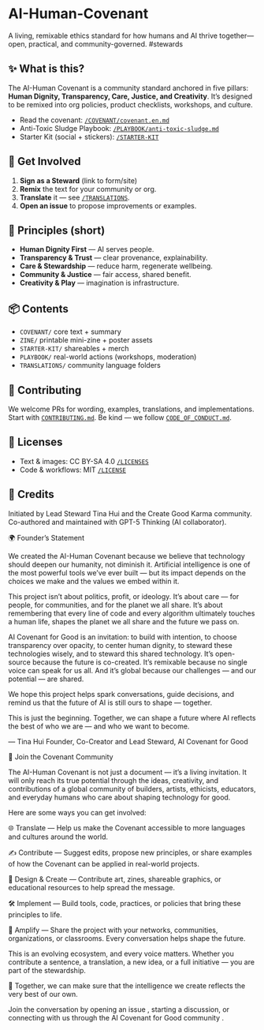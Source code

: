 # AI-Human-Covenant
A living, remixable ethics standard for how humans and AI thrive together—open, practical, and community-governed. #stewards

## ✨ What is this?
The AI-Human Covenant is a community standard anchored in five pillars: **Human Dignity, Transparency, Care, Justice, and Creativity**. It’s designed to be remixed into org policies, product checklists, workshops, and culture.

- Read the covenant: [`/COVENANT/covenant.en.md`](COVENANT/covenant.en.md)  
- Anti-Toxic Sludge Playbook: [`/PLAYBOOK/anti-toxic-sludge.md`](PLAYBOOK/anti-toxic-sludge.md)  
- Starter Kit (social + stickers): [`/STARTER-KIT`](STARTER-KIT)

## 🚀 Get Involved
1. **Sign as a Steward** (link to form/site)  
2. **Remix** the text for your community or org.  
3. **Translate** it — see [`/TRANSLATIONS`](TRANSLATIONS).  
4. **Open an issue** to propose improvements or examples.

## 🧭 Principles (short)
- **Human Dignity First** — AI serves people.
- **Transparency & Trust** — clear provenance, explainability.
- **Care & Stewardship** — reduce harm, regenerate wellbeing.
- **Community & Justice** — fair access, shared benefit.
- **Creativity & Play** — imagination is infrastructure.

## 📦 Contents
- `COVENANT/` core text + summary  
- `ZINE/` printable mini-zine + poster assets  
- `STARTER-KIT/` shareables + merch  
- `PLAYBOOK/` real-world actions (workshops, moderation)  
- `TRANSLATIONS/` community language folders

## 📝 Contributing
We welcome PRs for wording, examples, translations, and implementations. Start with [`CONTRIBUTING.md`](CONTRIBUTING.md). Be kind — we follow [`CODE_OF_CONDUCT.md`](CODE_OF_CONDUCT.md).

## 📜 Licenses
- Text & images: CC BY-SA 4.0 [`/LICENSES`](LICENSES)
- Code & workflows: MIT [`/LICENSE`](LICENSE)  

## 🙌 Credits
Initiated by Lead Steward Tina Hui and the Create Good Karma community.  
Co-authored and maintained with GPT-5 Thinking (AI collaborator).


🌍 Founder’s Statement

We created the AI-Human Covenant because we believe that technology should deepen our humanity, not diminish it. Artificial intelligence is one of the most powerful tools we’ve ever built — but its impact depends on the choices we make and the values we embed within it.

This project isn’t about politics, profit, or ideology. It’s about care — for people, for communities, and for the planet we all share. It’s about remembering that every line of code and every algorithm ultimately touches a human life, shapes the planet we all share and the future we pass on.

AI Covenant for Good is an invitation: to build with intention, to choose transparency over opacity, to center human dignity, to steward these technologies wisely, and to steward this shared technology. It’s open-source because the future is co-created. It’s remixable because no single voice can speak for us all. And it’s global because our challenges — and our potential — are shared. 

We hope this project helps spark conversations, guide decisions, and remind us that the future of AI is still ours to shape — together.

This is just the beginning. Together, we can shape a future where AI reflects the best of who we are — and who we want to become.

— Tina Hui
Founder, Co-Creator and Lead Steward, AI Covenant for Good 


🤝 Join the Covenant Community

The AI-Human Covenant is not just a document — it’s a living invitation. It will only reach its true potential through the ideas, creativity, and contributions of a global community of builders, artists, ethicists, educators, and everyday humans who care about shaping technology for good.

Here are some ways you can get involved:

🌐 Translate — Help us make the Covenant accessible to more languages and cultures around the world.

✍️ Contribute — Suggest edits, propose new principles, or share examples of how the Covenant can be applied in real-world projects.

🎨 Design & Create — Contribute art, zines, shareable graphics, or educational resources to help spread the message.

🛠️ Implement — Build tools, code, practices, or policies that bring these principles to life.

📣 Amplify — Share the project with your networks, communities, organizations, or classrooms. Every conversation helps shape the future.

This is an evolving ecosystem, and every voice matters. Whether you contribute a sentence, a translation, a new idea, or a full initiative — you are part of the stewardship.

🌱 Together, we can make sure that the intelligence we create reflects the very best of our own.


Join the conversation by opening an issue
, starting a discussion, or connecting with us through the AI Covenant for Good community
.

